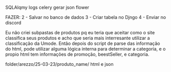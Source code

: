 SQLAlqmy
logs
celery
gerar json
flower

FAZER:
    2 - Salvar no banco de dados
    3 - Criar tabela no Djngo
    4 - Enviar no discord


Eu não criei subpastas de produtos pq eu teria que aceitar como o site classifica seus produtos
e acho que seria mais interresante utilizar a classificação da Umode. Então depois do script
de parse das informação do html, pode utilizar alguma lógica interna para determinar a categoria, 
e o propio html tem informações de promoção, beestSeller, e categoria.

folder/arezzo/25-03-23/produto_name/ html e json